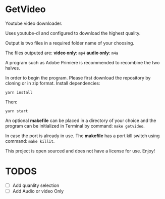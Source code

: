 # GetVideo

Youtube video downloader.

Uses youtube-dl and configured to download the highest quality.

Output is two files in a required folder name of your choosing.

The files outputed are:
 **video only**: `mp4`
 **audio only**: `m4a`

A program such as Adobe Primiere is recommended to recombine the two halves.

In order to begin the program.
Please first download the repository by cloning or in zip format.
Install dependencies:

`yarn install`

Then:

`yarn start`

An optional **makefile** can be placed in a directory of your choice and the program can be initialized in Terminal by command: `make getvideo`.

In case the port is already in use. The **makefile** has a port kill switch using command: `make killit`. 

This project is open sourced and does not have a license for use. Enjoy!

# TODOS

 - [ ] Add quanlity selection
 - [ ] Add Audio or video Only
